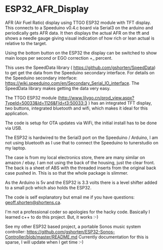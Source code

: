 # ESP32_AFR_Display
 AFR (Air Fuel Ratio) display using TTGO ESP32 module with TFT display.
 This connects to a Speeduino v0.4.c board via Serial3 on the arduino and periodically gets AFR data.
 It then displays the actual AFR on the tft and shows a needle gauge giving visual indication 
 of how rich or lean actual is relative to the target.
 
 Using the bottom button on the ESP32 the display can be switched to show main loops per second or EGO correction +_ percent.
 
 This uses the SpeedData library ( https://github.com/gshorten/SpeedData) to get get the data from the Speeduino secondary interface.   For details on the Speeduino secondary interface: https://wiki.speeduino.com/en/Secondary_Serial_IO_interface.  The SpeedData library makes getting the data very easy.
 
 The TTGO ESP32 module (http://www.lilygo.cn/prod_view.aspx?TypeId=50033&Id=1126&FId=t3:50033:3 )
 has an integrated TFT display, two buttons, integrated bluetooth and wifi, which makes it ideal for this application.  
 
 The code is setup for OTA updates via WiFi, the initial install has to be done via USB.
 
 The ESP32 is hardwired to the Serial3 port on the Speeduino / Arduino, I am not  using bluetooth as I use that to connect the Speeduino to tunerstudio on my laptop.
 
 The case is from my local electronics store, there are many similar on amazon / ebay.  I am not using the back of the housing, just the clear front.  The back is a sheet of ABS with the threaded inserts from the original back case pushed in.  This is so that the whole package is slimmer.
 
 As the Arduino is 5v and the ESP32 is 3.3 volts there is a level shifter added to a small pcb which also holds the ESP32.
 
 The code is self explanatory but email me if you have questions: geoff.shorten@shortens.ca.
 
 I'm not a professional coder so apologies for the hacky code. Basically I learned c++ to do this project.   But, it works :-)
 
 See my other ESP32 based project, a portable Sonos music system controller: https://github.com/gshorten/ESP32-Sonos-Controller/blob/master/README.md
 Currently documentation for this is sparse, I will update when I get time :-)
